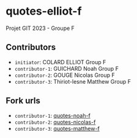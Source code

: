 # quotes-elliot-f

Projet GIT 2023 - Groupe F

## Contributors
- `initiator`: COLARD ELLIOT Group F
- `contributor-1`: GUICHARD Noah Group F
- `contributor-2`: GOUGE Nicolas Group F
- `contributor-3`: Thiriot-lesne Matthew Group F 

## Fork urls
- `contributor-1`: [quotes-noah-f](url-1)
- `contributor-2`: [quotes-nicolas-f](url-2)
- `contributor-3`: [quotes-matthew-f](url-3)

